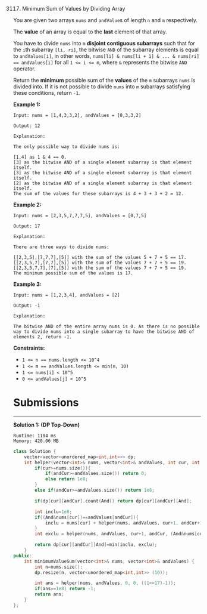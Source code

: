 3117. Minimum Sum of Values by Dividing Array

You are given two arrays `nums` and `andValue`s of length `n` and `m` respectively.

The **value** of an array is equal to the **last** element of that array.

You have to divide `nums` into `m` **disjoint contiguous subarrays** such that for the `i`th subarray `[li, ri]`, the bitwise `AND` of the subarray elements is equal to `andValues[i]`, in other words, `nums[li] & nums[li + 1] & ... & nums[ri] == andValues[i]` for all `1 <= i <= m`, where `&` represents the bitwise `AND` operator.

Return the **minimum** possible sum of the **values** of the `m` subarrays `nums` is divided into. If it is not possible to divide `nums` into `m` subarrays satisfying these conditions, return `-1`.

 

**Example 1:**
```
Input: nums = [1,4,3,3,2], andValues = [0,3,3,2]

Output: 12

Explanation:

The only possible way to divide nums is:

[1,4] as 1 & 4 == 0.
[3] as the bitwise AND of a single element subarray is that element itself.
[3] as the bitwise AND of a single element subarray is that element itself.
[2] as the bitwise AND of a single element subarray is that element itself.
The sum of the values for these subarrays is 4 + 3 + 3 + 2 = 12.
```

**Example 2:**
```
Input: nums = [2,3,5,7,7,7,5], andValues = [0,7,5]

Output: 17

Explanation:

There are three ways to divide nums:

[[2,3,5],[7,7,7],[5]] with the sum of the values 5 + 7 + 5 == 17.
[[2,3,5,7],[7,7],[5]] with the sum of the values 7 + 7 + 5 == 19.
[[2,3,5,7,7],[7],[5]] with the sum of the values 7 + 7 + 5 == 19.
The minimum possible sum of the values is 17.
```

**Example 3:**
```
Input: nums = [1,2,3,4], andValues = [2]

Output: -1

Explanation:

The bitwise AND of the entire array nums is 0. As there is no possible way to divide nums into a single subarray to have the bitwise AND of elements 2, return -1.
```
 

**Constraints:**

* `1 <= n == nums.length <= 10^4`
* `1 <= m == andValues.length <= min(n, 10)`
* `1 <= nums[i] < 10^5`
* `0 <= andValues[j] < 10^5`

# Submissions
---
**Solution 1: (DP Top-Down)**
```
Runtime: 1184 ms
Memory: 420.06 MB
```
```c++
class Solution {
    vector<vector<unordered_map<int,int>>> dp;
	int helper(vector<int>& nums, vector<int>& andValues, int cur, int andCur, int And){
		if(cur>=nums.size()){
			if(andCur>=andValues.size()) return 0;
			else return 1e8;
		}
		else if(andCur>=andValues.size()) return 1e8;

		if(dp[cur][andCur].count(And)) return dp[cur][andCur][And];

		int inclu=1e8;
		if((And&nums[cur])==andValues[andCur]){
			inclu = nums[cur] + helper(nums, andValues, cur+1, andCur+1, ((1<<17)-1));
		}
		int exclu = helper(nums, andValues, cur+1, andCur, (And&nums[cur]));

		return dp[cur][andCur][And]=min(inclu, exclu);
	}
public:
    int minimumValueSum(vector<int>& nums, vector<int>& andValues) {
        int n=nums.size();
		dp.resize(n, vector<unordered_map<int,int>> (10));

		int ans = helper(nums, andValues, 0, 0, ((1<<17)-1));
		if(ans==1e8) return -1;
		return ans;
    }
};
```
